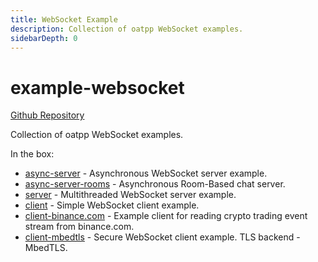 ```yaml
---
title: WebSocket Example
description: Collection of oatpp WebSocket examples.
sidebarDepth: 0
---
```


# example-websocket <seo/>

[Github Repository](https://github.com/oatpp/example-websocket)

Collection of oatpp WebSocket examples.

In the box:

- [async-server](https://github.com/oatpp/example-websocket/tree/master/async-server) - Asynchronous WebSocket server example.
- [async-server-rooms](https://github.com/oatpp/example-websocket/tree/master/async-server-rooms) - Asynchronous Room-Based chat server.
- [server](https://github.com/oatpp/example-websocket/tree/master/server) - Multithreaded WebSocket server example.
- [client](https://github.com/oatpp/example-websocket/tree/master/client) - Simple WebSocket client example.
- [client-binance.com](https://github.com/oatpp/example-websocket/tree/master/client-binance.com) - Example client for reading crypto trading event stream from binance.com.
- [client-mbedtls](https://github.com/oatpp/example-websocket/tree/master/client-mbedtls) - Secure WebSocket client example. TLS backend - MbedTLS.
